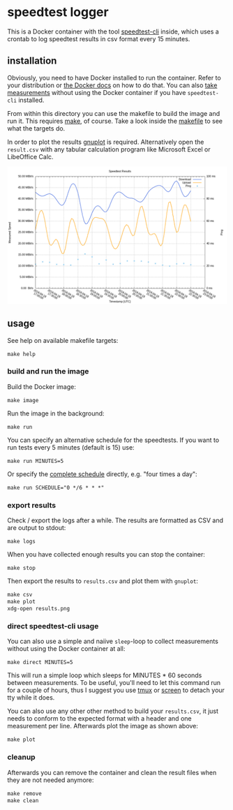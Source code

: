 # speedtest logger

This is a Docker container with the tool
[speedtest-cli](https://github.com/sivel/speedtest-cli) inside, which
uses a crontab to log speedtest results in csv format every 15 minutes.

## installation

Obviously, you need to have Docker installed to run the container. Refer
to your distribution or [the Docker docs](https://docs.docker.com/install/)
on how to do that. You can also [take measurements](#direct-speedtest-cli-usage)
without using the Docker container if you have `speedtest-cli` installed.

From within this directory you can use the makefile to build the image and
run it. This requires [make](https://www.gnu.org/software/make/), of course.
Take a look inside the [makefile](makefile) to see what the targets do.

In order to plot the results [gnuplot](http://gnuplot.sourceforge.net) is
required. Alternatively open the `result.csv` with any tabular calculation
program like Microsoft Excel or LibeOffice Calc.

![example plot](example.png)

## usage

See help on available makefile targets:

    make help

### build and run the image

Build the Docker image:

    make image

Run the image in the background:

    make run

You can specify an alternative schedule for the speedtests. If you want to
run tests every 5 minutes (default is 15) use:

    make run MINUTES=5

Or specify the [complete schedule](https://crontab.guru/) directly, e.g.
"four times a day":

    make run SCHEDULE="0 */6 * * *"

### export results

Check / export the logs after a while. The results are formatted as CSV and
are output to stdout:

    make logs

When you have collected enough results you can stop the container:

    make stop

Then export the results to `results.csv` and plot them with `gnuplot`:

    make csv
    make plot
    xdg-open results.png

### direct speedtest-cli usage

You can also use a simple and naiive `sleep`-loop to collect measurements
without using the Docker container at all:

    make direct MINUTES=5

This will run a simple loop which sleeps for MINUTES * 60 seconds between
measurements. To be useful, you'll need to let this command run for a couple
of hours, thus I suggest you use [tmux](https://github.com/tmux/tmux) or
[screen](https://www.gnu.org/software/screen/) to detach your tty while it does.

You can also use any other other method to build your `results.csv`, it just
needs to conform to the expected format with a header and one measurement per
line. Afterwards plot the image as shown above:

    make plot

### cleanup

Afterwards you can remove the container and clean the result files when they
are not needed anymore:

    make remove
    make clean
